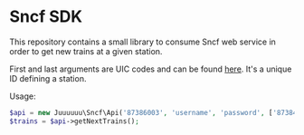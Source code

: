 Sncf SDK
========

This repository contains a small library to consume Sncf web service in order to get new trains at a given station.


First and last arguments are UIC codes and can be found [here][UIC].
It's a unique ID defining a station.

Usage:
```php
$api = new Juuuuuu\Sncf\Api('87386003', 'username', 'password', ['87384008']);
$trains = $api->getNextTrains();
```

[UIC]: https://ressources.data.sncf.com/explore/dataset/referentiel-gares-voyageurs

